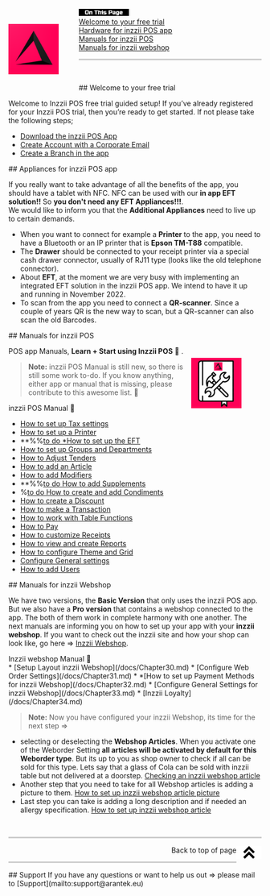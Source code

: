 <div id= "Top"></div>
<p><img src="Assets/Pictures/play_store_512.png" alt="inzzii logo" width="100" style="float: left; margin-right: 40px; margin-top: 30px; margin-bottom: 20px"/>
<img src="Assets/Pictures/OnTP.png" alt="index" width="100" style="float: left"/> <br>
<a href="#Welcome">Welcome to your free trial</a><br>
<a href="#Hardware">Hardware for inzzii POS app</a><br>
<a href="#POS">Manuals for inzzii POS</a><br>
<a href="#Webshop">Manuals for inzzii webshop</a>
</p>

<hr style="border-top: 3px solid #ccc; background: transparent;" >
<p><br></p>

<div id= "Welcome"></div>
## Welcome to your free trial

Welcome to Inzzii POS free trial guided setup!
If you’ve already registered for your Inzzii POS trial, then you’re ready to get started. If not please take the following steps;
 
* [Download the inzzii POS App](/docs/Chapter20.md)
* [Create Account with a Corporate Email](/docs/Chapter21.md)
* [Create a Branch in the app](/docs/Chapter22.md) 

<div id= "Hardware"></div>
## Appliances for inzzii POS app

If you really want to take advantage of all the benefits of the app, you should have a tablet with NFC. NFC can be used with our **in app EFT solution!!** So **you don't need any EFT Appliances!!!**. <br>
We would like to inform you that the **Additional Appliances** need to live up to certain demands. 
* When you want to connect for example a **Printer** to the app, you need to have a Bluetooth or an IP printer that is **Epson TM-T88** compatible.
* The **Drawer** should be connected to your receipt printer via a special cash drawer connector, usually of RJ11 type (looks like the old telephone connector). 
* About **EFT**, at the moment we are very busy with implementing an integrated EFT solution in the inzzii POS app. We intend to have it up and running in November 2022.
* To scan from the app you need to connect a **QR-scanner**. Since a couple of years QR is the new way to scan, but a QR-scanner can also scan the old Barcodes.

<div id= "POS"></div>
## Manuals for inzzii POS 

POS app Manuals, **Learn + Start using Inzzii POS** 🚀 .  
<img src="Assets/Pictures/inzzii_POS_Guide.jpg" alt="inzzii Guide" width="100" style="float: right; margin-right: 40px; margin-top: 5px; margin-bottom: 5px"/>
> **Note:**  inzzii POS Manual is still new, so there is still some work to-do. If you know anything, either app or manual that is missing, please contribute to this awesome list. 🙏

<summary>inzzii POS Manual 🚀</summary>

* [How to set up Tax settings](/docs/Chapter1.md)
* [How to set up a Printer](/docs/Chapter2.md)
* **%%[to do *How to set up the EFT](/docs/Chapter17.md)
* [How to set up Groups and Departments](/docs/Chapter3.md)
* [How to Adjust Tenders](/docs/Chapter16.md)
* [How to add an Article](/docs/Chapter4.md)
* [How to add Modifiers](/docs/Chapter5.md)
* **%%[to do How to add Supplements](/docs/Chapter14.md)
* %[to do How to create and add Condiments](/docs/Chapter13.md)
* [How to create a Discount](/docs/Chapter6.md)
* [How to make a Transaction](/docs/Chapter7.md)
* [How to work with Table Functions](/docs/Chapter8.md)
* [How to Pay](/docs/Chapter18.md)
* [How to customize Receipts](/docs/Chapter9.md)
* [How to view and create Reports](/docs/Chapter10.md)
* [How to configure Theme and Grid](/docs/Chapter11.md)
* [Configure General settings](/docs/Chapter12.md)
* [How to add Users](/docs/Chapter15.md)

<div id= "Webshop"></div>
## Manuals for inzzii Webshop

We have two versions, the **Basic Version** that only uses the inzzii POS app. But we also have a **Pro version** that contains a webshop connected to the app. The both of them work in complete harmony with one another. The next manuals are informing you on how to set up your app with your **inzzii webshop**.
If you want to check out the inzzii site and how your shop can look like, go here => [Inzzii Webshop](https://www.inzzii.com/).

<summary>Inzzii webshop Manual 🚀</summary>
* [Setup Layout inzzii Webshop](/docs/Chapter30.md)
* [Configure Web Order Settings](/docs/Chapter31.md)
* *[How to set up Payment Methods for inzzii Webshop](/docs/Chapter32.md)
* [Configure General Settings for inzzii Webshop](/docs/Chapter33.md)
* [Inzzii Loyalty](/docs/Chapter34.md)

> **Note:**  Now you have configured your inzzii Webshop, its time for the next step => 
- selecting or deselecting the **Webshop Articles**. When you activate one of the Weborder Setting **all articles will be activated by default for this Weborder type**. But its up to you as shop owner to check if all can be sold for this type. Lets say that a glass of Cola can be sold with inzzii table but not delivered at a doorstep.
<a href="docs/Chapter4.html#Order Settings">Checking an inzzii webshop article</a>
- Another step that you need to take for all Webshop articles is adding a picture to them.
<a href="docs/Chapter4.html#Images">How to set up inzzii webshop article picture</a>
- Last step you can take is adding a long description and if needed an allergy specification.
<a href="docs/Chapter4.html#Order Settings">How to set up inzzii webshop article</a>

<p><br></p>
<hr style="border-top: 3px solid #ccc; background: transparent;" >

<a href="#Top"><img src="Assets/Pictures/Top.png" alt="Top" width="50" align="right" style="margin-bottom: 10px"/></a>
<p style="text-align: right;"> Back to top of page </p>

<hr style="border-top: 3px solid #ccc; background: transparent;" >
## Support
If you have any questions or want to help us out => please mail to [Support](mailto:support@arantek.eu)



